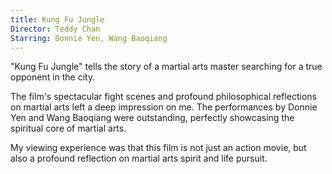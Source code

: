 ```yaml
---
title: Kung Fu Jungle
Director: Teddy Chan
Starring: Donnie Yen, Wang Baoqiang
---
```


"Kung Fu Jungle" tells the story of a martial arts master searching for a true opponent in the city.

The film's spectacular fight scenes and profound philosophical reflections on martial arts left a deep impression on me. The performances by Donnie Yen and Wang Baoqiang were outstanding, perfectly showcasing the spiritual core of martial arts.

My viewing experience was that this film is not just an action movie, but also a profound reflection on martial arts spirit and life pursuit.